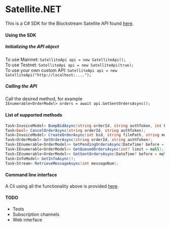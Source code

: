 # Satellite.NET

This is a C# SDK for the Blockstream Satellite API found [here](https://github.com/Blockstream/satellite-api).
#### Using the SDK
##### Initializing the API object  
To use Mainnet:
`SatelliteApi api = new SatelliteApi();`  
To use Testnet:
`SatelliteApi api = new SatelliteApi(true);`  
To use your own custom API:
`SatelliteApi api = new SatelliteApi("http://localhost:....");`  

##### Calling the API
Call the desired method, for example  
`IEnumerable<OrderModel> orders = await api.GetSentOrdersAsync();`


#### List of supported methods
```csharp
Task<InvoiceModel> BumpBidAsync(string orderId, string authToken, int bidIncrease);
Task<bool> CancelOrderAsync(string orderId, string authToken);
Task<InvoiceModel> CreateOrderAsync(int bid, string filePath, string message);
Task<OrderModel> GetOrderAsync(string orderId, string authToken);
Task<IEnumerable<OrderModel>> GetPendingOrdersAsync(DateTime? before = null);
Task<IEnumerable<OrderModel>> GetQueuedOrdersAsync(int? limit = null);
Task<IEnumerable<OrderModel>> GetSentOrdersAsync(DateTime? before = null);
Task<InfoModel> GetInfoAsync();
Task<Stream> RetrieveMessageAsync(int messageNum);
```

#### Command line interface
A Cli using all the functionality above is provided [here](https://github.com/bokobza/Satellite.NET/tree/master/src/Satellite.NET.Cli).

#### TODO
- Tests
- Subscription channels
- Web interface
